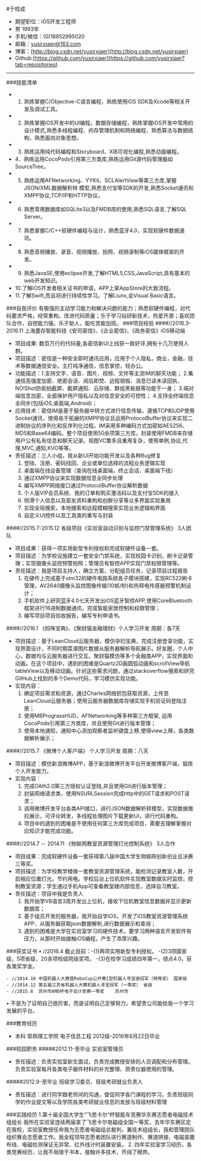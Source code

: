 #于桂成
- 期望职位：iOS开发工程师
- 男 1993年
- 手机/微信：(0)18852995020		            
- 邮箱：yusirxiaer@163.com
- 博客：[http://blog.csdn.net/yusirxiaer](http://blog.csdn.net/yusirxiaer)
- Github:[https://github.com/yusirxiaer](https://github.com/yusirxiaer?tab=repositories)

---

###技能清单
- 1. 熟练掌握C/Objective-C语言编程，熟练使用iOS SDK及Xcode等相关开发及调试工具。
- 2. 熟练掌握iOS开发中的UI编程，数据存储编程，熟练掌握iOS开发中常用的设计模式,熟悉多线程编程、内存管理机制和网络编程，熟悉算法与数据结构，熟悉面向对象思想。
- 3. 熟练运用纯代码编程和Storyboard、XIB可视化编程,熟悉动画编程。
- 4．熟练运用CocoPods引用第三方类库,熟练运用Git源代码管理器如SourceTree。
- 5. 熟练运用AFNetworking、YYKit、SCLAlertView等第三方库,掌握JSON/XML数据解析转 模型,熟悉支付宝等SDK的开发,熟悉Socket通讯和XMPP协议,TCP/IP和HTTP协议。
- 6. 熟悉常用数据库如SQLite3以及FMDB库的使用,熟悉SQL语言,了解SQL Server。
- 7. 熟悉掌握C/C++软硬件编程与设计，熟悉蓝牙4.0，实现软硬件数据通讯。
- 8. 熟悉音频播放、录音、视频播放、拍照、视频录制等iOS媒体框架的开发。
- 9. 熟悉JavaSE,使用eclipse开发,了解HTML5,CSS,JavaScript,具有基本的web开发知识。
- 10.了解iOS开发者相关证书的申请，APP上架AppStore的大致流程。
- 11.了解Swift,而且将进行持续性学习。了解Liunx,会Visual Basic语言。

###自我评价
有极强的主动学习能力和解决问题的能力；熟悉软硬件编程，对代码要求严格，经常重构，改进代码质量；乐于学习钻研新技术，热爱开源；喜欢团队合作，自控能力强，乐于助人，能吃苦能加班。
###项目经验
####//2016.3-2016.11 上海墨存智能科技《安司密信》、《企业密信》、《政务密信》iOS移动端 
- 项目成果: 数百万行的代码量,各密信新UI上线获一致好评,拥有十几万使用人群。
- 项目描述：密信是一种安全即时通讯应用，应用于个人隐私，商业，金融，技术等数据通信安全。主打纯净通信，信息掌控，轻办公。
- 功能描述：1.支持文字、语音、图片、视频、文件等主流IM的聊天功能；
	   2.集通信高强度加密、绝密会话、阅后即焚、远程销毁、消息已读未读回执、NO!Shot防偷拍截屏、截屏通知、云存储、群组黑板报等功能于一身；
	   3.端对端信息加密，全面保护用户隐私以及对信息安全的可控性；
	   4.支持全终端信息全同步(包括iOS,桌面端,Android)； 
- 应用技术：密信IM是基于服务器中转方式进行信息传输，遵循TCP和UDP使用Socket通讯，使用易于拓展的XMPP协议且运用ProtocolBuffer协议来实现二进制协议的序列化和反序列化过程。IM采用多种编码方式加密如AES256、MD5和Base64编码。整个项目使用50余项第三方库，封装使用FMDB来存储用户公有私有信息和聊天记录。视图VC繁多且重用复杂，使用单例,协议,代理,MVC,通知,KVO等等。
- 责任描述：三人小组，我从新UI开始功能开发以及各种Bug修复 
	1.  登陆、注册、密码找回、企业或单位选择的流程业务逻辑实现
	2.  桌面端在线设备管理（查询在线桌面端，终止会话，桌面端下线）
	3.  通过XMPP协议来实现数据信息全同步处理
	4.  编写XMPP网络接口通过ProtocolBuffer协议解析数据
	5.  个人版VIP会员系统、我的订单和购买激活码以及支付宝SDK的接入
	6.  侧滑个人信息以及密友资料重构和创群分享等众多界面实现重用
	7.  实现全局搜索，本地搜索和远程模糊搜索实现业务逻辑和界面
	8.  自定义UI控件以及工具类的重写与封装

####//2015.7-2015.12 省级项目《实验室自动识别与监控门禁管理系统》 3人团队  
- 项目成果：获得一项实用新型专利授权和完成软硬件设备一套。
- 项目描述：为学校设施建立一套安全门禁系统，实现校园卡识别，刷卡记录管理；实现摄像头监控预警拍照；管理员有智控APP实现门禁权限管理等。
- 责任描述：我是项目主持人，确立方案，分配组员任务，记录项目过程报告
  	1. 在硬件上完成基于stm32的硬件电路系统各子模块搭建，实现RC522刷卡管理，AV2640摄像头监控图像传输(10帧/秒)和热释电传感器预警机制设计；
	2. 手机软件上研究蓝牙4.0七天开发出iOS蓝牙智控APP,使用CoreBluetooth框架进行16进制数据通讯，完成智能家居控制和权限管理；
	3. 编写项目项目验收报告，编写专利申请书。

####//2016.1 《妈咪宝典》、《聚财猫金融理财》个人学习开发 周期：各7天     
- 项目描述：基于LeanCloud云服务器，模仿孕妇宝典，完成注册登录功能，实现界面设计，不同时期菜谱图片数据从服务器解析导航展示。好友圈，个人中心，数据均与云服务器进行交互。聚财猫模仿等多个金融类APP，实现界面和动画。在这个项目中，遇到的困难是Quartz2D画圆弧动画和scrollView导航tableView以及移动动画。针对这些需求问题，通过stackoverflow搜索和研究GitHub上找到的多个Demo代码，学习模仿实现功能。
- 实现内容：
	1.  确定项目需求和资源，通过Charles网络抓包获取资源，上传至LeanCloud云服务器；使用云服务器数据库存储实现手机验证码登陆注册；
	2.  使用MBPrograssHUD、AFNetworking等多种第三方框架, 运用CocoPods引用第三方类库，并且使用Git进行版本管理；
	3.  使用本地通知，通知中心添加观察者监听键盘上移,使得view上移，各类数据解析展示；
	

####//2015.7 《微博个人客户端》 个人学习开发 周期：八天         
- 	项目描述：模仿新浪微博APP，基于新浪微博开发平台开发微博客户端，锻炼个人开发能力。
- 	实现内容：
	1.	完成OAth2.0第三方授权认证登陆,并且使用Git进行版本管理；
	2.	封装网络请求类，使用NSURLSession完成http中的GET请求和POST请求；
	3.	调用微博开发平台各类API接口，进行JSON数据解析转模型，实现数据推拉展示，可评论转发，多线程处理图片下载更新UI，进行代码重构。
	4.	项目中的遇到的困难是不使用任何第三方库完成项目，需要去理解掌握对应知识才能完成功能。


####//2014.7 -- 2014.11 《物联网教室资源管理灯光控制系统》 3人合作        
-	项目成果：完成软硬件设备一套获得第八届中国大学生物联网创新创业总决赛三等奖。
-	项目描述：为学校教学楼做一套教室资源管理系统，能检测记录教室人数，开启相应位置灯光，节约用电。学校后台上位机软件实现教室数据实时监控，控制教室资源；学生通过手机App可查看教室楼内部信息，选择自习教室。
-	责任描述：项目中我是负责人
	1.	我开始学VB语言3周开发出上位机，接收下位机教室信息数据并显示更新数据库；
	2.	基于组员开发的服务器，我开始自学iOS，开发了iOS教室资源管理系统APP，从服务器获取json数据解析,进行数据展示和查询；
	3.	遇到的困难是大学在实验室学习的硬件技术，要学习两种语言开发软件有压力，从那时开始接触iOS编程，产生了浓厚兴趣。

###获奖证书
•	//2016.4 截止目前：-(1)两项实用新型专利授权。
			  -(2)3项国家级，5项省级，20余项校级院级奖项。
			  -(3)在校学习成绩四年第一，绩点4.0，获各类奖学金。
```
- //2014.10	中国机器人大赛暨RoboCup公开赛I型机器人寻宝游冠军（特等奖） 国家级 
- //2014.12	第五届江苏省机器人大赛机器人寻宝冠军（一等奖） 省级
- //2015.8	苏州市AMD杯电子设计竞赛一等奖 	苏州市 
```
•	不是为了证明自己很厉害，而是证明自己足够努力，希望贵公司能给我一个学习发展的平台。

###教育经历
- 本科        常熟理工学院   电子信息工程  2012级-2016年6月22日毕业

###校园职务
#####2012.11-至毕业 实验室管理员
- 责任描述：负责实验室新生面试，负责完成教授安排的人员调配和分布管理。负责实验室每月各类电子器件材料的补充整理、昂贵仪器使用的管理。

#####2012.9-至毕业  班级学习委员、班级考研就业负责人 
- 责任描述：进行同学跟老师间的沟通，督促同学各门课程的学习，负责班级同学的作业提交等以及学院各类考研就业信息的发放与班级材料管理

###实践经历
1.第十届全国大学生“飞思卡尔”杯智能车竞赛华东赛志愿者电磁技术组组长
我所在实验室连续两届拿了飞思卡尔电磁组全国一等奖，去年华东赛区定在我校，实验室教授任命我为志愿者电磁组总裁判，兼技术组组长，我和管理团队组织赛会志愿者工作。我全程领导志愿者团队进行赛道制作、赛道拼接、电磁装置布线、电磁检测保证无异常、红外线计时装置安装。
2. 四年实验室学习经历，各类竞赛经历，让我不局限于书本，接触许多技术，开阔了眼界。

